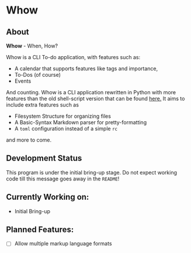 # Whow


## About

**Whow** - When, How?

Whow is a CLI To-do application, with features such as:
 * A calendar that supports features like tags and importance,
 * To-Dos (of course)
 * Events

And counting. Whow is a CLI application rewritten in Python with more features than the old shell-script version that can be found [here.](https://github.com/DaringCuteSeal/whow) It aims to include extra features such as

 * Filesystem Structure for organizing files
 * A Basic-Syntax Markdown parser for pretty-formatting
 * A `toml` configuration instead of a simple `rc`

and more to come.

## Development Status

This program is under the initial bring-up stage. Do not expect working code till this message goes away in the `README`!

## Currently Working on:
 * Initial Bring-up

## Planned Features:
 * [ ] Allow multiple markup language formats